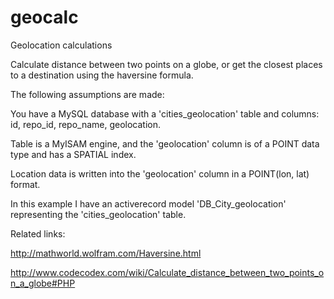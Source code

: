 geocalc
=======

Geolocation calculations

Calculate distance between two points on a globe, or get the closest places to a destination using the haversine formula.

The following assumptions are made:

You have a MySQL database with a 'cities_geolocation' table and columns: id, repo_id, repo_name, geolocation.

Table is a MyISAM engine, and the 'geolocation' column is of a POINT data type and has a SPATIAL index.

Location data is written into the 'geolocation' column in a POINT(lon, lat) format.

In this example I have an activerecord model 'DB_City_geolocation' representing the 'cities_geolocation' table.


Related links:

http://mathworld.wolfram.com/Haversine.html

http://www.codecodex.com/wiki/Calculate_distance_between_two_points_on_a_globe#PHP
